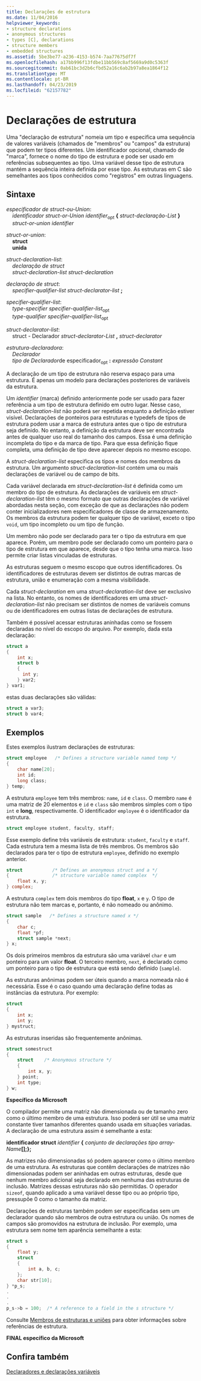 ```yaml
---
title: Declarações de estrutura
ms.date: 11/04/2016
helpviewer_keywords:
- structure declarations
- anonymous structures
- types [C], declarations
- structure members
- embedded structures
ms.assetid: 5be3be77-a236-4153-b574-7aa77675df7f
ms.openlocfilehash: a17bb996f13fdbe11bb569c8af5669a9d0c5363f
ms.sourcegitcommit: 0ab61bc3d2b6cfbd52a16c6ab2b97a8ea1864f12
ms.translationtype: MT
ms.contentlocale: pt-BR
ms.lasthandoff: 04/23/2019
ms.locfileid: "62157782"
---
```

# <a name="structure-declarations"></a>Declarações de estrutura

Uma "declaração de estrutura" nomeia um tipo e especifica uma sequência de valores variáveis (chamados de "membros" ou "campos" da estrutura) que podem ter tipos diferentes. Um identificador opcional, chamado de "marca", fornece o nome do tipo de estrutura e pode ser usado em referências subsequentes ao tipo. Uma variável desse tipo de estrutura mantém a sequência inteira definida por esse tipo. As estruturas em C são semelhantes aos tipos conhecidos como "registros" em outras linguagens.

## <a name="syntax"></a>Sintaxe

*especificador de struct-ou-Union*:<br/>
&nbsp;&nbsp;&nbsp;&nbsp;*identificador struct-or-Union* *identifier*<sub>opt</sub> **{** *struct-declaração-List* **}**<br/>
&nbsp;&nbsp;&nbsp;&nbsp;*struct-or-union* *identifier*

*struct-or-union*:<br/>
&nbsp;&nbsp;&nbsp;&nbsp;**struct**<br/>
&nbsp;&nbsp;&nbsp;&nbsp;**unida**

*struct-declaration-list*:<br/>
&nbsp;&nbsp;&nbsp;&nbsp;*declaração de struct*<br/>
&nbsp;&nbsp;&nbsp;&nbsp;*struct-declaration-list* *struct-declaration*

*declaração de struct*:<br/>
&nbsp;&nbsp;&nbsp;&nbsp;*specifier-qualifier-list* *struct-declarator-list* **;**

*specifier-qualifier-list*:<br/>
&nbsp;&nbsp;&nbsp;&nbsp;*type-specifier* *specifier-qualifier-list*<sub>opt</sub><br/>
&nbsp;&nbsp;&nbsp;&nbsp;*type-qualifier* *specifier-qualifier-list*<sub>opt</sub>

*struct-declarator-list*:<br/>
&nbsp;&nbsp;&nbsp;&nbsp;struct *-* Declarador *struct-declarator-List* **,** *struct-declarator*

*estrutura-declaradora*:<br/>
&nbsp;&nbsp;&nbsp;&nbsp;*Declarador*<br/>
&nbsp;&nbsp;&nbsp;&nbsp;*tipo de* *Declarador*de especificador<sub>opt</sub> **:** *expressão Constant*

A declaração de um tipo de estrutura não reserva espaço para uma estrutura. É apenas um modelo para declarações posteriores de variáveis da estrutura.

Um *identifier* (marca) definido anteriormente pode ser usado para fazer referência a um tipo de estrutura definido em outro lugar. Nesse caso, *struct-declaration-list* não poderá ser repetida enquanto a definição estiver visível. Declarações de ponteiros para estruturas e typedefs de tipos de estrutura podem usar a marca de estrutura antes que o tipo de estrutura seja definido. No entanto, a definição da estrutura deve ser encontrada antes de qualquer uso real do tamanho dos campos. Essa é uma definição incompleta do tipo e da marca de tipo. Para que essa definição fique completa, uma definição de tipo deve aparecer depois no mesmo escopo.

A *struct-declaration-list* especifica os tipos e nomes dos membros da estrutura. Um argumento *struct-declaration-list* contém uma ou mais declarações de variável ou de campo de bits.

Cada variável declarada em *struct-declaration-list* é definida como um membro do tipo de estrutura. As declarações de variáveis em *struct-declaration-list* têm o mesmo formato que outras declarações de variável abordadas nesta seção, com exceção de que as declarações não podem conter inicializadores nem especificadores de classe de armazenamento. Os membros da estrutura podem ter qualquer tipo de variável, exceto o tipo `void`, um tipo incompleto ou um tipo de função.

Um membro não pode ser declarado para ter o tipo da estrutura em que aparece. Porém, um membro pode ser declarado como um ponteiro para o tipo de estrutura em que aparece, desde que o tipo tenha uma marca. Isso permite criar listas vinculadas de estruturas.

As estruturas seguem o mesmo escopo que outros identificadores. Os identificadores de estruturas devem ser distintos de outras marcas de estrutura, união e enumeração com a mesma visibilidade.

Cada *struct-declaration* em uma *struct-declaration-list* deve ser exclusivo na lista. No entanto, os nomes de identificadores em uma *struct-declaration-list* não precisam ser distintos de nomes de variáveis comuns ou de identificadores em outras listas de declarações de estrutura.

Também é possível acessar estruturas aninhadas como se fossem declaradas no nível do escopo do arquivo. Por exemplo, dada esta declaração:

```C
struct a
{
    int x;
    struct b
    {
      int y;
    } var2;
} var1;
```

estas duas declarações são válidas:

```C
struct a var3;
struct b var4;
```

## <a name="examples"></a>Exemplos

Estes exemplos ilustram declarações de estruturas:

```C
struct employee   /* Defines a structure variable named temp */
{
    char name[20];
    int id;
    long class;
} temp;
```

A estrutura `employee` tem três membros: `name`, `id` e `class`. O membro `name` é uma matriz de 20 elementos e `id` e `class` são membros simples com o tipo `int` e **long**, respectivamente. O identificador `employee` é o identificador da estrutura.

```C
struct employee student, faculty, staff;
```

Esse exemplo define três variáveis de estrutura: `student`, `faculty` e `staff`. Cada estrutura tem a mesma lista de três membros. Os membros são declarados para ter o tipo de estrutura `employee`, definido no exemplo anterior.

```C
struct           /* Defines an anonymous struct and a */
{                /* structure variable named complex  */
    float x, y;
} complex;
```

A estrutura `complex` tem dois membros do tipo **float**, `x` e `y`. O tipo de estrutura não tem marcas e, portanto, é não nomeado ou anônimo.

```C
struct sample   /* Defines a structure named x */
{
    char c;
    float *pf;
    struct sample *next;
} x;
```

Os dois primeiros membros da estrutura são uma variável `char` e um ponteiro para um valor **float**. O terceiro membro, `next`, é declarado como um ponteiro para o tipo de estrutura que está sendo definido (`sample`).

As estruturas anônimas podem ser úteis quando a marca nomeada não é necessária. Esse é o caso quando uma declaração define todas as instâncias da estrutura. Por exemplo: 

```C
struct
{
    int x;
    int y;
} mystruct;
```

As estruturas inseridas são frequentemente anônimas.

```C
struct somestruct
{
    struct    /* Anonymous structure */
    {
        int x, y;
    } point;
    int type;
} w;
```

**Específico da Microsoft**

O compilador permite uma matriz não dimensionada ou de tamanho zero como o último membro de uma estrutura. Isso poderá ser útil se uma matriz constante tiver tamanhos diferentes quando usada em situações variadas. A declaração de uma estrutura assim é semelhante a esta:

**identificador struct** *identifier* **{** *conjunto de declarações* *tipo* <em>array-Name</em>**\[];};**

As matrizes não dimensionadas só podem aparecer como o último membro de uma estrutura. As estruturas que contêm declarações de matrizes não dimensionadas podem ser aninhadas em outras estruturas, desde que nenhum membro adicional seja declarado em nenhuma das estruturas de inclusão. Matrizes dessas estruturas não são permitidas. O operador `sizeof`, quando aplicado a uma variável desse tipo ou ao próprio tipo, pressupõe 0 como o tamanho da matriz.

Declarações de estruturas também podem ser especificadas sem um declarador quando são membros de outra estrutura ou união. Os nomes de campos são promovidos na estrutura de inclusão. Por exemplo, uma estrutura sem nome tem aparência semelhante a esta:

```C
struct s
{
    float y;
    struct
    {
        int a, b, c;
    };
    char str[10];
} *p_s;
.
.
.
p_s->b = 100;  /* A reference to a field in the s structure */
```

Consulte [Membros de estruturas e uniões](../c-language/structure-and-union-members.md) para obter informações sobre referências de estrutura.

**FINAL específico da Microsoft**

## <a name="see-also"></a>Confira também

[Declaradores e declarações variáveis](../c-language/declarators-and-variable-declarations.md)
